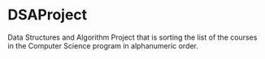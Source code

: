 # DSAProject
Data Structures and Algorithm Project that is sorting the list of the courses in the Computer Science program in alphanumeric order.
